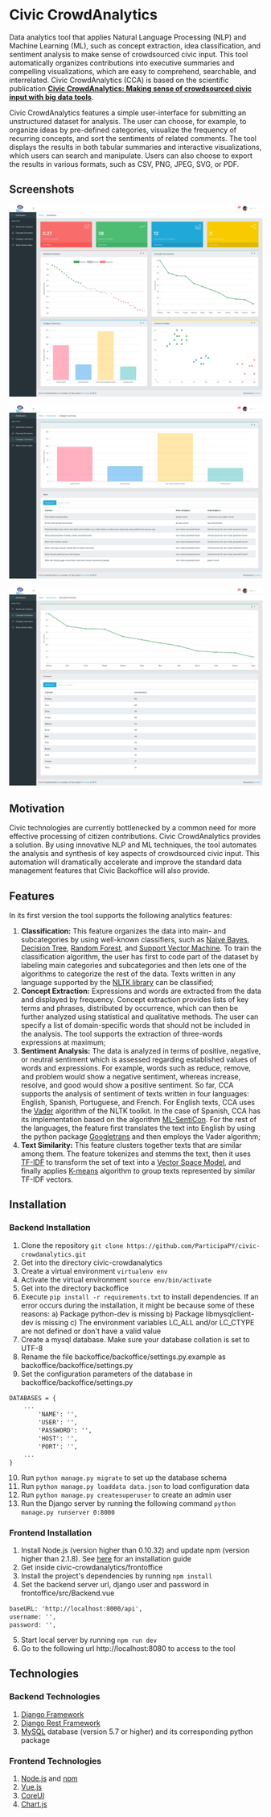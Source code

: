 # Civic CrowdAnalytics

Data analytics tool that applies Natural Language Processing (NLP) and Machine Learning (ML), such as concept extraction, idea classification, and sentiment analysis to make sense of crowdsourced civic input. This tool automatically organizes contributions into executive summaries and compelling visualizations, which are easy to comprehend, searchable, and interrelated. Civic CrowdAnalytics (CCA) is based on the scientific publication [**Civic CrowdAnalytics: Making sense of crowdsourced civic input with big data tools**](http://dl.acm.org/citation.cfm?id=2994366).

Civic CrowdAnalytics features a simple user-interface for submitting an unstructured dataset for analysis. The user can choose, for example, to organize ideas by pre-defined categories, visualize the frequency of recurring concepts, and sort the sentiments of related comments. The tool displays the results in both tabular summaries and interactive visualizations, which users can search and manipulate. Users can also choose to export the results in various formats, such as CSV, PNG, JPEG, SVG, or PDF.

## Screenshots

![dashboard](/frontoffice/screenshoots/dashboard.png?raw=true "Dashboard")

![categorization](/frontoffice/screenshoots/categorization.png?raw=true "Category Summary")

![concept_extraction](/frontoffice/screenshoots/concept_extraction.png?raw=true "Concept Extraction")

## Motivation

Civic technologies are currently bottlenecked by a common need for more effective processing of citizen contributions. Civic CrowdAnalytics provides a solution. By using innovative NLP and ML techniques, the tool automates the analysis and synthesis of key aspects of crowdsourced civic input. This automation will dramatically accelerate and improve the standard data management features that Civic Backoffice will also provide.

## Features

In its first version the tool supports the following analytics features:

1. **Classification:** This feature organizes the data into main- and subcategories by using well-known classifiers, such as [Naive Bayes](https://en.wikipedia.org/wiki/Naive_Bayes_classifier), [Decision Tree](https://en.wikipedia.org/wiki/Decision_tree_learning), [Random Forest](https://en.wikipedia.org/wiki/Random_forest), and [Support Vector Machine](https://en.wikipedia.org/wiki/Support_vector_machine). To train the classification algorithm, the user has first to code part of the dataset by labeling main categories and subcategories and then lets one of the algorithms to categorize the rest of the data. Texts written in any language supported by the [NLTK library](http://www.nltk.org/) can be classified;
2. **Concept Extraction:** Expressions and words are extracted from the data and displayed by frequency. Concept extraction provides lists of key terms and phrases, distributed by occurrence, which can then be further analyzed using statistical and qualitative methods. The user can specify a list of domain-specific words that should not be included in the analysis. The tool supports the extraction of three-words expressions at maximum;
3. **Sentiment Analysis:** The data is analyzed in terms of positive, negative, or neutral sentiment which is assessed regarding established values of words and expressions. For example, words such as reduce, remove, and problem would show a negative sentiment, whereas increase, resolve, and good would show a positive sentiment. So far, CCA supports the analysis of sentiment of texts written in four languages: English, Spanish, Portuguese, and French. For English texts, CCA uses the [Vader](http://www.nltk.org/_modules/nltk/sentiment/vader.html) algorithm of the NLTK toolkit. In the case of Spanish, CCA has its implementation based on the algorithm [ML-SentiCon](http://timm.ujaen.es/recursos/ml-senticon/). For the rest of the languages, the feature first translates the text into English by using the python package [Googletrans](https://pypi.python.org/pypi/googletrans) and then employs the Vader algorithm;
4. **Text Similarity:** This feature clusters together texts that are similar among them. The feature tokenizes and stemms the text, then it uses [TF-IDF](https://en.wikipedia.org/wiki/Tf%E2%80%93idf) to transform the set of text into a [Vector Space Model](https://en.wikipedia.org/wiki/Vector_space_model), and finally applies [K-means](https://en.wikipedia.org/wiki/K-means_clustering) algorithm to group texts represented by similar TF-IDF vectors.


## Installation

### Backend Installation

1. Clone the repository `git clone https://github.com/ParticipaPY/civic-crowdanalytics.git`
2. Get into the directory civic-crowdanalytics
3. Create a virtual environment `virtualenv env`
4. Activate the virtual environment `source env/bin/activate`
5. Get into the directory backoffice
6. Execute `pip install -r requirements.txt` to install dependencies. If an error occurs during the installation, it might be because some of these reasons: a) Package python-dev is missing b) Package libmysqlclient-dev is missing c) The environment variables LC_ALL and/or LC_CTYPE are not defined or don't have a valid value
7. Create a mysql database. Make sure your database collation is set to UTF-8
8. Rename the file backoffice/backoffice/settings.py.example as backoffice/backoffice/settings.py
9. Set the configuration parameters of the database in backoffice/backoffice/settings.py
```
DATABASES = {
    ...
        'NAME': '',
        'USER': '',
        'PASSWORD': '',
        'HOST': '',
        'PORT': '',
    ...
}
```
10. Run `python manage.py migrate` to set up the database schema
11. Run `python manage.py loaddata data.json` to load configuration data
12. Run `python manage.py createsuperuser` to create an admin user
13. Run the Django server by running the following command `python manage.py runserver 0:8000`

### Frontend Installation

1. Install Node.js (version higher than 0.10.32) and update npm (version higher than 2.1.8). See [here](https://docs.npmjs.com/getting-started/installing-node) for an installation guide
2. Get inside civic-crowdanalytics/frontoffice
3. Install the project's dependencies by running `npm install`
4. Set the backend server url, django user and password in frontoffice/src/Backend.vue
```
baseURL: 'http://localhost:8000/api',
username: '',
password: '',
```
5. Start local server by running `npm run dev`
6. Go to the following url http://localhost:8080 to access to the tool

## Technologies

### Backend Technologies

1. [Django Framework](https://www.djangoproject.com/)
2. [Django Rest Framework](http://www.django-rest-framework.org/)
3. [MySQL](https://www.mysql.com/) database (version 5.7 or higher) and its corresponding python package

### Frontend Technologies

1. [Node.js](https://nodejs.org) and [npm](https://www.npmjs.com)
2. [Vue.js](https://vuejs.org)
3. [CoreUI](http://coreui.io)
4. [Chart.js](http://www.chartjs.org)
